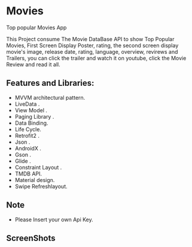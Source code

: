 # Movies
Top popular Movies App

This Project consume The Movie DataBase API to show Top Popular Movies, First Screen Display Poster, rating, the second screen display movie's image, release date, rating, language, overview, revirews and Trailers, you can click the trailer and watch it on youtube, click the Movie Review and read it all.

## Features and Libraries:
 
   - MVVM architectural pattern.<br/>
   - LiveData .<br/>
   - View Model .<br/>
   - Paging Library .<br/>
   - Data Binding.<br/>
   - Life Cycle.<br/>
   - Retrofit2 .<br/>
   - Json .<br/>
   - AndroidX .<br/>
   - Gson .<br/>
   - Glide .<br/>
   - Constraint Layout .<br/>
   - TMDB API.<br/>
   - Material design.<br/>
   - Swipe Refreshlayout.<br/>
   
   ## Note
   - Please Insert your own Api Key.
   
## ScreenShots<br/>
